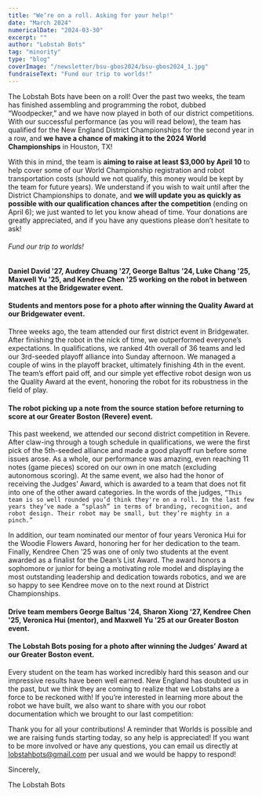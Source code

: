 ```yaml
---
title: "We’re on a roll. Asking for your help!"
date: "March 2024"
numericalDate: "2024-03-30"
excerpt: ""
author: "Lobstah Bots"
tag: "minority"
type: "blog"
coverImage: "/newsletter/bsu-gbos2024/bsu-gbos2024_1.jpg"
fundraiseText: "Fund our trip to worlds!"
---
```


The Lobstah Bots have been on a roll! Over the past two weeks, the team has finished assembling and programming the robot, dubbed “Woodpecker,” and we have now played in both of our district competitions. With our successful performance (as you will read below), the team has qualified for the New England District Championships for the second year in a row, and **we have a chance of making it to the 2024 World Championships** in Houston, TX!

With this in mind, the team is **aiming to raise at least $3,000 by April 10** to help cover some of our World Championship registration and robot transportation costs (should we not qualify, this money would be kept by the team for future years). We understand if you wish to wait until after the District Championships to donate, and **we will update you as quickly as possible with our qualification chances after the competition** (ending on April 6); we just wanted to let you know ahead of time. Your donations are greatly appreciated, and if you have any questions please don’t hesitate to ask!

###### Fund our trip to worlds!

#### Daniel David '27, Audrey Chuang '27, George Baltus '24, Luke Chang '25, Maxwell Yu '25, and Kendree Chen '25 working on the robot in between matches at the Bridgewater event.

#### Students and mentors pose for a photo after winning the Quality Award at our Bridgewater event.

Three weeks ago, the team attended our first district event in Bridgewater. After finishing the robot in the nick of time, we outperformed everyone’s expectations. In qualifications, we ranked 4th overall of 36 teams and led our 3rd-seeded playoff alliance into Sunday afternoon. We managed a couple of wins in the playoff bracket, ultimately finishing 4th in the event. The team’s effort paid off, and our simple yet effective robot design won us the Quality Award at the event, honoring the robot for its robustness in the field of play.


#### The robot picking up a note from the source station before returning to score at our Greater Boston (Revere) event.

This past weekend, we attended our second district competition in Revere. After claw-ing through a tough schedule in qualifications, we were the first pick of the 5th-seeded alliance and made a good playoff run before some issues arose. As a whole, our performance was amazing, even reaching 11 notes (game pieces) scored on our own in one match (excluding autonomous scoring). At the same event, we also had the honor of receiving the Judges’ Award, which is awarded to a team that does not fit into one of the other award categories. In the words of the judges, `“This team is so well rounded you’d think they're on a roll. In the last few years they’ve made a “splash” in terms of branding, recognition, and robot design. Their robot may be small, but they’re mighty in a pinch.”`

In addition, our team nominated our mentor of four years Veronica Hui for the Woodie Flowers Award, honoring her for her dedication to the team. Finally, Kendree Chen '25 was one of only two students at the event awarded as a finalist for the Dean’s List Award. The award honors a sophomore or junior for being a motivating role model and displaying the most outstanding leadership and dedication towards robotics, and we are so happy to see Kendree move on to the next round at District Championships.

#### Drive team members George Baltus '24, Sharon Xiong '27, Kendree Chen '25, Veronica Hui (mentor), and Maxwell Yu '25 at our Greater Boston event.

#### The Lobstah Bots posing for a photo after winning the Judges’ Award at our Greater Boston event.

Every student on the team has worked incredibly hard this season and our impressive results have been well earned. New England has doubted us in the past, but we think they are coming to realize that we Lobstahs are a force to be reckoned with! If you’re interested in learning more about the robot we have built, we also want to share with you our robot documentation which we brought to our last competition: 

Thank you for all your contributions! A reminder that Worlds is possible and we are raising funds starting today, so any help is appreciated! If you want to be more involved or have any questions, you can email us directly at [lobstahbots@gmail.com](mailto:lobstahbots@gmail.com) per usual and we would be happy to respond!

Sincerely,

The Lobstah Bots